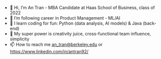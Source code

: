 - 👋 Hi, I’m An Tran - MBA Candidate at Haas School of Business, class of 2022
- 👀 I’m following career in Product Management - ML/AI
- 🌱 I learn coding for fun: Python (data analysis, AI models) & Java (back-end)
- 💞️ My super power is creativity juice, cross-functional team influence, simplicity
- 📫 How to reach me an_tran@berkeley.edu or https://www.linkedin.com/in/antran92/

<!---
Anliv/Anliv is a ✨ special ✨ repository because its `README.md` (this file) appears on your GitHub profile.
You can click the Preview link to take a look at your changes.
--->
